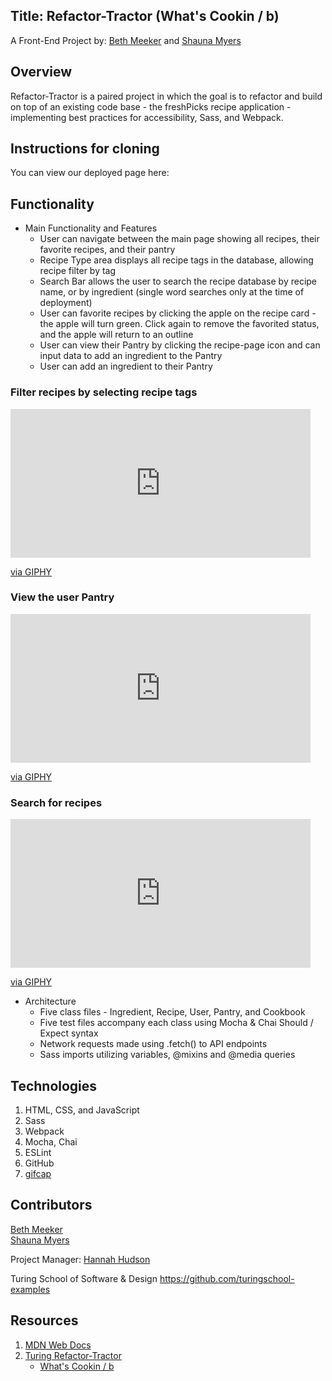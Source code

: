 ## Title: Refactor-Tractor (What's Cookin / b)

A Front-End Project by: [Beth Meeker](https://github.com/Meekb) and [Shauna Myers](https://github.com/ShaunaMyers)

## Overview
  Refactor-Tractor is a paired project in which the goal is to refactor and build on top of an existing code base - the freshPicks recipe application - implementing best practices for accessibility, Sass, and Webpack. 

## Instructions for cloning
  You can view our deployed page here: 

## Functionality

   - Main Functionality and Features
     - User can navigate between the main page showing all recipes, their favorite recipes, and their pantry
     - Recipe Type area displays all recipe tags in the database, allowing recipe filter by tag
     - Search Bar allows the user to search the recipe database by recipe name, or by ingredient (single word searches only at the time of deployment)
     - User can favorite recipes by clicking the apple on the recipe card - the apple will turn green. Click again to remove the favorited status, and the apple          will return to an outline  
     - User can view their Pantry by clicking the recipe-page icon and can input data to add an ingredient to the Pantry
     - User can add an ingredient to their Pantry 

### Filter recipes by selecting recipe tags
<iframe src="https://giphy.com/embed/n2zmK45rocC0i5uVSl" width="480" height="238" frameBorder="0" class="giphy-embed" allowFullScreen></iframe><p><a href="https://giphy.com/gifs/n2zmK45rocC0i5uVSl">via GIPHY</a></p>
   
### View the user Pantry
<iframe src="https://giphy.com/embed/M8p11iwT0jT6al49Yz" width="480" height="238" frameBorder="0" class="giphy-embed" allowFullScreen></iframe><p><a href="https://giphy.com/gifs/M8p11iwT0jT6al49Yz">via GIPHY</a></p>


### Search for recipes
<iframe src="https://giphy.com/embed/MYmXvmLqrjpuT2nC1l" width="480" height="238" frameBorder="0" class="giphy-embed" allowFullScreen></iframe><p><a href="https://giphy.com/gifs/MYmXvmLqrjpuT2nC1l">via GIPHY</a></p>

  
  * Architecture 
    * Five class files - Ingredient, Recipe, User, Pantry, and Cookbook
    * Five test files accompany each class using Mocha & Chai Should / Expect syntax
    * Network requests made using .fetch() to API endpoints
    * Sass imports utilizing variables, @mixins and @media queries


## Technologies
  1. HTML, CSS, and JavaScript
  2. Sass
  3. Webpack
  4. Mocha, Chai
  5. ESLint
  6. GitHub
  7. [gifcap](https://gifcap.dev/)

## Contributors

[Beth Meeker](https://github.com/Meekb)  
[Shauna Myers](https://github.com/ShaunaMyers)

Project Manager: [Hannah Hudson](https://github.com/hannahhch)
  
Turing School of Software & Design https://github.com/turingschool-examples

## Resources
  1. [MDN Web Docs](https://developer.mozilla.org/en-US/)
  2. [Turing Refactor-Tractor](https://frontend.turing.edu/projects/module-2/refactor-tractor-wc.html)  
       * [What's Cookin / b](https://drive.google.com/file/d/1fcAh0wU73zZz8zujfrmpY9fBT3TM-deb/view)
